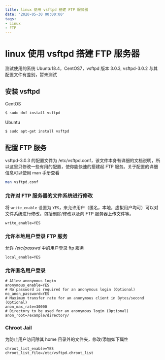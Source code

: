 ```yaml
---
title: linux 使用 vsftpd 搭建 FTP 服务器
date: '2020-05-30 00:00:00'
tags:
- Linux
- FTP
---
```

# linux 使用 vsftpd 搭建 FTP 服务器

测试使用的系统 Ubuntu18.4，CentOS7，vsftpd 版本 3.0.3, vsftpd-3.0.2 与其配置文件有差别，暂未测试

## 安装 vsftpd

CentOS
```bash
$ sudo dnf install vsftpd
```

Ubuntu
```bash
$ sudo apt-get install vsftpd
```

## 配置 FTP 服务

vsftpd-3.0.3 的配置文件为 /etc/vsftpd.conf，该文件本身有详细的文档说明，所以这里只修改一些有用的配置，使你能快速的搭建起 FTP 服务。关于配置的详细信息可以使用 man 手册查看
```bash
man vsftpd.conf
```

### 允许对 FTP 服务器的文件系统进行修改

将 `write_enable` 设置为 `YES`，来允许用户（匿名，本地，虚拟用户均可）可以对文件系统进行修改，包括删除/修改以及向 FTP 服务器上传文件等。

```properties
write_enable=YES
```

### 允许本地用户登录 FTP 服务

允许 */etc/passwd* 中的用户登录 ftp 服务
```properties
local_enable=YES
```

### 允许匿名用户登录

```properties
# Allow anonymous login
anonymous_enable=YES
# No password is required for an anonymous login (Optional)
no_anon_password=YES
# Maximum transfer rate for an anonymous client in Bytes/second (Optional)
anon_max_rate=30000
# Directory to be used for an anonymous login (Optional)
anon_root=/example/directory/
```

### Chroot Jail

为防止用户访问除其 home 目录外的文件夹，修改/添加如下属性

```properties
chroot_list_enable=YES 
chroot_list_file=/etc/vsftpd.chroot_list
```
